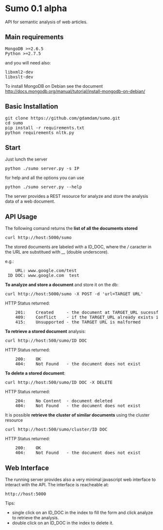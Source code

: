 # Sumo 0.1 alpha
API for semantic analysis of web articles.


## Main requirements
<pre>
MongoDB >=2.6.5 
Python >=2.7.5
</pre>
and you will need also:
<pre>
libxml2-dev
libxslt-dev
</pre>

To install MongoDB on Debian see the document 
<a href="http://docs.mongodb.org/manual/tutorial/install-mongodb-on-debian/" target="_blank">http://docs.mongodb.org/manual/tutorial/install-mongodb-on-debian/</a>

## Basic Installation

<pre>
git clone https://github.com/gdamdam/sumo.git
cd sumo
pip install -r requirements.txt
python requirements_nltk.py
</pre>

## Start

Just lunch the server

<pre>
python ./sumo_server.py -s IP
</pre>

for help and all the options you can use
<pre>
python ./sumo_server.py --help
</pre>

The server provides a REST resource for analyze and store the analysis data of a web document.

## API Usage

The following comand returns the <b>list of all the documents stored</b>
<pre>
curl http://host:5000/sumo
</pre>

The stored documents are labeled with a ID_DOC, where the <i>/</i> caracter in the URL
are substitued with <i>\_\_</i> (double underscore).

e.g.: 
<pre>
	URL: www.google.com/test
 ID_DOC: www.google.com__test
</pre>

<b>To analyze and store a document</b> and store it on the db:
<pre>
curl http://host:5000/sumo -X POST -d 'url=TARGET_URL'
</pre>
HTTP Status returned:
<pre>
	201:	Created		- the document at TARGET_URL sucessfully analyzed and stored
	409:	Conflict	- if the TARGET_URL already exists in the storade
	415:	Unsupported	- the TARGET_URL is malformed
</pre>

<b>To retrieve a stored document</b> analysis:
<pre>
curl http://host:500/sumo/ID_DOC
</pre>
HTTP Status returned:
<pre>
	200:	OK			
	404:	Not Found 	- the document does not exist
</pre>

<b>To delete a stored document</b>:
<pre>
curl http://host:500/sumo/ID_DOC -X DELETE
</pre>
HTTP Status returned:
<pre>
	204:	No Content	- document deleted 
	404:	Not Found 	- the document does not exist
</pre>

It is possible <b>retrieve the cluster of similar documents</b> using the cluster resource
<pre>
curl http://host:500/sumo/cluster/ID_DOC
</pre>
HTTP Status returned:
<pre>
	200:	OK
	404:	Not Found 	- the document does not exist
</pre>


## Web Interface

The running server provides also a very minimal javascript web interface to interact with the API.
The interface is reacheable at:
<pre>
http://host:5000
</pre>

Tips:
- single click on an ID_DOC in the index to fill the form and click analyze to retrieve the analysis.
- double click on an ID_DOC in the index to delete it.
